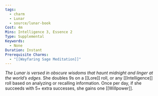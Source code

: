 ```yaml
---
tags:
  - charm
  - Lunar
  - source/lunar-book
Cost: 4m
Mins: Intelligence 3, Essence 2
Type: Supplemental
Keywords:
  - None
Duration: Instant
Prerequisite Charms:
  - "[[Wayfaring Sage Meditation]]"
---
```

*The Lunar is versed in obscure wisdoms that haunt midnight and linger at the world’s edges.*
She doubles 9s on a [[Lore]] roll, or any [[Intelligence]] roll based on analyzing or recalling information. Once per day, if she succeeds with 5+ extra successes, she gains one [[Willpower]].